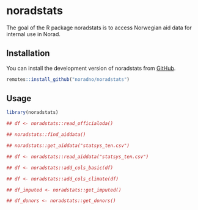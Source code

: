 
<!-- README.md is generated from README.Rmd. Please edit that file -->

# noradstats

The goal of the R package noradstats is to access Norwegian aid data for
internal use in Norad.

## Installation

You can install the development version of noradstats from
[GitHub](https://github.com/noradno/noradstats).

``` r
remotes::install_github("noradno/noradstats")
```

## Usage

``` r
library(noradstats)

## df <- noradstats::read_officialoda()

## noradstats::find_aiddata()

## noradstats::get_aiddata("statsys_ten.csv")

## df <- noradstats::read_aiddata("statsys_ten.csv")

## df <- noradstats::add_cols_basic(df)

## df <- noradstats::add_cols_climate(df)

## df_imputed <- noradstats::get_imputed()

## df_donors <- noradstats::get_donors()
```
